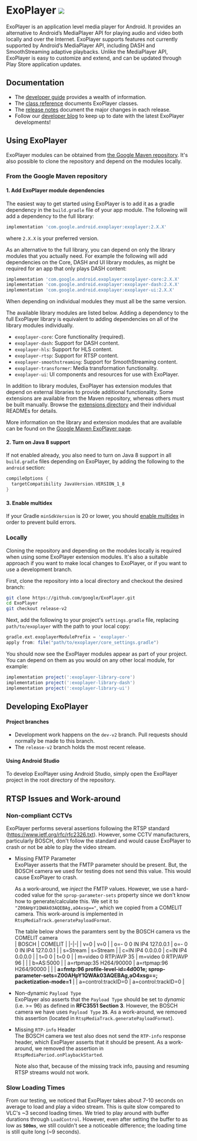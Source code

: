 # ExoPlayer <img src="https://img.shields.io/github/v/release/google/ExoPlayer.svg?label=latest"/>

ExoPlayer is an application level media player for Android. It provides an
alternative to Android’s MediaPlayer API for playing audio and video both
locally and over the Internet. ExoPlayer supports features not currently
supported by Android’s MediaPlayer API, including DASH and SmoothStreaming
adaptive playbacks. Unlike the MediaPlayer API, ExoPlayer is easy to customize
and extend, and can be updated through Play Store application updates.

## Documentation

* The [developer guide][] provides a wealth of information.
* The [class reference][] documents ExoPlayer classes.
* The [release notes][] document the major changes in each release.
* Follow our [developer blog][] to keep up to date with the latest ExoPlayer
  developments!

[developer guide]: https://exoplayer.dev/guide.html
[class reference]: https://exoplayer.dev/doc/reference
[release notes]: https://github.com/google/ExoPlayer/blob/release-v2/RELEASENOTES.md
[developer blog]: https://medium.com/google-exoplayer

## Using ExoPlayer

ExoPlayer modules can be obtained from [the Google Maven repository][]. It's
also possible to clone the repository and depend on the modules locally.

[the Google Maven repository]: https://developer.android.com/studio/build/dependencies#google-maven

### From the Google Maven repository

#### 1. Add ExoPlayer module dependencies

The easiest way to get started using ExoPlayer is to add it as a gradle
dependency in the `build.gradle` file of your app module. The following will add
a dependency to the full library:

```gradle
implementation 'com.google.android.exoplayer:exoplayer:2.X.X'
```

where `2.X.X` is your preferred version.

As an alternative to the full library, you can depend on only the library
modules that you actually need. For example the following will add dependencies
on the Core, DASH and UI library modules, as might be required for an app that
only plays DASH content:

```gradle
implementation 'com.google.android.exoplayer:exoplayer-core:2.X.X'
implementation 'com.google.android.exoplayer:exoplayer-dash:2.X.X'
implementation 'com.google.android.exoplayer:exoplayer-ui:2.X.X'
```

When depending on individual modules they must all be the same version.

The available library modules are listed below. Adding a dependency to the full
ExoPlayer library is equivalent to adding dependencies on all of the library
modules individually.

* `exoplayer-core`: Core functionality (required).
* `exoplayer-dash`: Support for DASH content.
* `exoplayer-hls`: Support for HLS content.
* `exoplayer-rtsp`: Support for RTSP content.
* `exoplayer-smoothstreaming`: Support for SmoothStreaming content.
* `exoplayer-transformer`: Media transformation functionality.
* `exoplayer-ui`: UI components and resources for use with ExoPlayer.

In addition to library modules, ExoPlayer has extension modules that depend on
external libraries to provide additional functionality. Some extensions are
available from the Maven repository, whereas others must be built manually.
Browse the [extensions directory][] and their individual READMEs for details.

More information on the library and extension modules that are available can be
found on the [Google Maven ExoPlayer page][].

[extensions directory]: https://github.com/google/ExoPlayer/tree/release-v2/extensions/
[Google Maven ExoPlayer page]: https://maven.google.com/web/index.html#com.google.android.exoplayer

#### 2. Turn on Java 8 support

If not enabled already, you also need to turn on Java 8 support in all
`build.gradle` files depending on ExoPlayer, by adding the following to the
`android` section:

```gradle
compileOptions {
  targetCompatibility JavaVersion.VERSION_1_8
}
```

#### 3. Enable multidex

If your Gradle `minSdkVersion` is 20 or lower, you should
[enable multidex](https://developer.android.com/studio/build/multidex) in order
to prevent build errors.

### Locally

Cloning the repository and depending on the modules locally is required when
using some ExoPlayer extension modules. It's also a suitable approach if you
want to make local changes to ExoPlayer, or if you want to use a development
branch.

First, clone the repository into a local directory and checkout the desired
branch:

```sh
git clone https://github.com/google/ExoPlayer.git
cd ExoPlayer
git checkout release-v2
```

Next, add the following to your project's `settings.gradle` file, replacing
`path/to/exoplayer` with the path to your local copy:

```gradle
gradle.ext.exoplayerModulePrefix = 'exoplayer-'
apply from: file("path/to/exoplayer/core_settings.gradle")
```

You should now see the ExoPlayer modules appear as part of your project. You can
depend on them as you would on any other local module, for example:

```gradle
implementation project(':exoplayer-library-core')
implementation project(':exoplayer-library-dash')
implementation project(':exoplayer-library-ui')
```

## Developing ExoPlayer

#### Project branches

* Development work happens on the `dev-v2` branch. Pull requests should
  normally be made to this branch.
* The `release-v2` branch holds the most recent release.

#### Using Android Studio

To develop ExoPlayer using Android Studio, simply open the ExoPlayer project in
the root directory of the repository.


## RTSP Issues and Work-around

### Non-compliant CCTVs

ExoPlayer performs several assertions following the RTSP standard (https://www.ietf.org/rfc/rfc2326.txt).
However, some CCTV manufacturers, particularly BOSCH, don't follow the standard and would cause
ExoPlayer to crash or not be able to play the video stream.

* Missing FMTP Parameter  
  ExoPlayer asserts that the FMTP parameter should be present.  But, the BOSCH camera we used for
  testing does not send this value.  This would cause ExoPlayer to crash.

  As a work-around, we *inject* the FMTP values.  However, we use a hard-coded value for the
  `sprop-parameter-sets` property since we don't know how to generate/calculate this.  We set it to
  `"Z00AHpY1QWAk03AQEBAg,aO4xsg=="`, which we copied from a COMELIT camera.  This work-around is
  implemented in `RtspMediaTrack.generatePayloadFormat`.

  The table below shows the paramters sent by the BOSCH camera vs the COMELIT camera  
  | BOSCH | COMELIT |
  |-|-|
  | v=0 | v=0 |
  | o=- 0 0 IN IP4 127.0.0.1 | o=- 0 0 IN IP4 127.0.0.1 |
  | s=Stream | s=Stream |
  | c=IN IP4 0.0.0.0 | c=IN IP4 0.0.0.0 |
  | t=0 0 | t=0 0 |
  | m=video 0 RTP/AVP 35 | m=video 0 RTP/AVP 96 |
  | | b=AS:5000 |
  | a=rtpmap:35 H264/90000 | a=rtpmap:96 H264/90000 |
  | | **a=fmtp:96 profile-level-id=4d001e; sprop-parameter-sets=Z00AHpY1QWAk03AQEBAg,aO4xsg==; packetization-mode=1** |
  | a=control:trackID=0 | a=control:trackID=0 |

* Non-dynamic `Payload Type`  
  ExoPlayer also asserts that the `Payload Type` should be set to *dynamic* (i.e. >= 96) as defined
  in **RFC3551 Section 3**.  However, the BOSCH camera we have uses `Payload Type` **`35`**.  As a
  work-around, we removed this assertion (located in `RtspMediaTrack.generatePayloadFormat`).

* Missing `RTP-info` Header  
  The BOSCH camera we test also does not send the `RTP-info` response header, which ExoPlayer
  asserts that it should be present.  As a work-around, we removed the assertion in
  `RtspMediaPeriod.onPlaybackStarted`.

  Note also that, because of the missing track info, pausing and resuming RTSP streams would not work.

### Slow Loading Times

From our testing, we noticed that ExoPlayer takes about 7-10 seconds on average to load and play a
video stream.  This is quite slow compared to VLC's ~3 second loading times.  We tried to play
around with buffer durations through `LoadControl`.  However, even after setting the buffer to as
low as **`500ms`**, we still couldn't see a noticeable difference; the loading time is still quite
long (~9 seconds).
